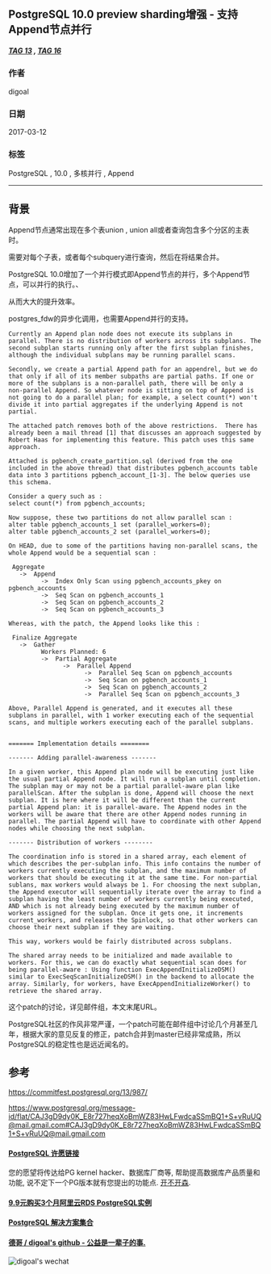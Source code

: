 ## PostgreSQL 10.0 preview sharding增强 - 支持Append节点并行     
##### [TAG 13](../class/13.md) , [TAG 16](../class/16.md)
                                    
### 作者                                                                                 
digoal                               
                                      
### 日期                                 
2017-03-12                                
                                  
### 标签                               
PostgreSQL , 10.0 , 多核并行 , Append  
                                    
----                              
                                       
## 背景             
Append节点通常出现在多个表union , union all或者查询包含多个分区的主表时。  
  
需要对每个子表，或者每个subquery进行查询，然后在将结果合并。  
  
PostgreSQL 10.0增加了一个并行模式即Append节点的并行，多个Append节点，可以并行的执行。、  
  
从而大大的提升效率。  
  
postgres_fdw的异步化调用，也需要Append并行的支持。  
    
```    
Currently an Append plan node does not execute its subplans in  
parallel. There is no distribution of workers across its subplans. The  
second subplan starts running only after the first subplan finishes,  
although the individual subplans may be running parallel scans.  
  
Secondly, we create a partial Append path for an appendrel, but we do  
that only if all of its member subpaths are partial paths. If one or  
more of the subplans is a non-parallel path, there will be only a  
non-parallel Append. So whatever node is sitting on top of Append is  
not going to do a parallel plan; for example, a select count(*) won't  
divide it into partial aggregates if the underlying Append is not  
partial.  
  
The attached patch removes both of the above restrictions.  There has  
already been a mail thread [1] that discusses an approach suggested by  
Robert Haas for implementing this feature. This patch uses this same  
approach.  
  
Attached is pgbench_create_partition.sql (derived from the one  
included in the above thread) that distributes pgbench_accounts table  
data into 3 partitions pgbench_account_[1-3]. The below queries use  
this schema.  
  
Consider a query such as :  
select count(*) from pgbench_accounts;  
  
Now suppose, these two partitions do not allow parallel scan :  
alter table pgbench_accounts_1 set (parallel_workers=0);  
alter table pgbench_accounts_2 set (parallel_workers=0);  
  
On HEAD, due to some of the partitions having non-parallel scans, the  
whole Append would be a sequential scan :  
  
 Aggregate  
   ->  Append  
         ->  Index Only Scan using pgbench_accounts_pkey on pgbench_accounts  
         ->  Seq Scan on pgbench_accounts_1  
         ->  Seq Scan on pgbench_accounts_2  
         ->  Seq Scan on pgbench_accounts_3  
  
Whereas, with the patch, the Append looks like this :  
  
 Finalize Aggregate  
   ->  Gather  
         Workers Planned: 6  
         ->  Partial Aggregate  
               ->  Parallel Append  
                     ->  Parallel Seq Scan on pgbench_accounts  
                     ->  Seq Scan on pgbench_accounts_1  
                     ->  Seq Scan on pgbench_accounts_2  
                     ->  Parallel Seq Scan on pgbench_accounts_3  
  
Above, Parallel Append is generated, and it executes all these  
subplans in parallel, with 1 worker executing each of the sequential  
scans, and multiple workers executing each of the parallel subplans.  
  
  
======= Implementation details ========  
  
------- Adding parallel-awareness -------  
  
In a given worker, this Append plan node will be executing just like  
the usual partial Append node. It will run a subplan until completion.  
The subplan may or may not be a partial parallel-aware plan like  
parallelScan. After the subplan is done, Append will choose the next  
subplan. It is here where it will be different than the current  
partial Append plan: it is parallel-aware. The Append nodes in the  
workers will be aware that there are other Append nodes running in  
parallel. The partial Append will have to coordinate with other Append  
nodes while choosing the next subplan.  
  
------- Distribution of workers --------  
  
The coordination info is stored in a shared array, each element of  
which describes the per-subplan info. This info contains the number of  
workers currently executing the subplan, and the maximum number of  
workers that should be executing it at the same time. For non-partial  
sublans, max workers would always be 1. For choosing the next subplan,  
the Append executor will sequentially iterate over the array to find a  
subplan having the least number of workers currently being executed,  
AND which is not already being executed by the maximum number of  
workers assigned for the subplan. Once it gets one, it increments  
current_workers, and releases the Spinlock, so that other workers can  
choose their next subplan if they are waiting.  
  
This way, workers would be fairly distributed across subplans.  
  
The shared array needs to be initialized and made available to  
workers. For this, we can do exactly what sequential scan does for  
being parallel-aware : Using function ExecAppendInitializeDSM()  
similar to ExecSeqScanInitializeDSM() in the backend to allocate the  
array. Similarly, for workers, have ExecAppendInitializeWorker() to  
retrieve the shared array.  
```      
  
这个patch的讨论，详见邮件组，本文末尾URL。  
  
PostgreSQL社区的作风非常严谨，一个patch可能在邮件组中讨论几个月甚至几年，根据大家的意见反复的修正，patch合并到master已经非常成熟，所以PostgreSQL的稳定性也是远近闻名的。  
      
## 参考      
https://commitfest.postgresql.org/13/987/  
    
https://www.postgresql.org/message-id/flat/CAJ3gD9dy0K_E8r727heqXoBmWZ83HwLFwdcaSSmBQ1+S+vRuUQ@mail.gmail.com#CAJ3gD9dy0K_E8r727heqXoBmWZ83HwLFwdcaSSmBQ1+S+vRuUQ@mail.gmail.com  

  
  
  
  
  
  
  
  
  
  
  
  
  
  
  
  
  
  
  
  
  
  
  
  
  
  
  
  
  
  
  
  
  
  
  
  
  
  
  
  
  
  
  
  
  
  
  
  
  
  
  
  
  
  
  
  
  
  
  
  
  
  
  
#### [PostgreSQL 许愿链接](https://github.com/digoal/blog/issues/76 "269ac3d1c492e938c0191101c7238216")
您的愿望将传达给PG kernel hacker、数据库厂商等, 帮助提高数据库产品质量和功能, 说不定下一个PG版本就有您提出的功能点. [开不开森](https://github.com/digoal/blog/issues/76 "269ac3d1c492e938c0191101c7238216").  
  
  
#### [9.9元购买3个月阿里云RDS PostgreSQL实例](https://www.aliyun.com/database/postgresqlactivity "57258f76c37864c6e6d23383d05714ea")
  
  
#### [PostgreSQL 解决方案集合](https://yq.aliyun.com/topic/118 "40cff096e9ed7122c512b35d8561d9c8")
  
  
#### [德哥 / digoal's github - 公益是一辈子的事.](https://github.com/digoal/blog/blob/master/README.md "22709685feb7cab07d30f30387f0a9ae")
  
  
![digoal's wechat](../pic/digoal_weixin.jpg "f7ad92eeba24523fd47a6e1a0e691b59")
  

